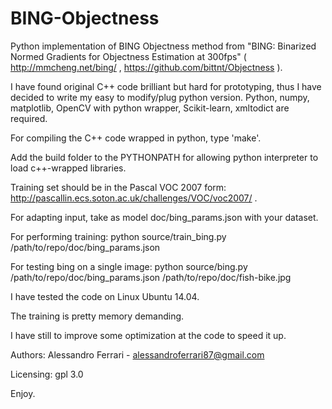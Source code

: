 # BING-Objectness
Python implementation of BING Objectness method from "BING: Binarized Normed Gradients for Objectness Estimation at 300fps" ( http://mmcheng.net/bing/ , https://github.com/bittnt/Objectness ). 

I have found original C++ code brilliant but hard for prototyping, thus I have decided to write my easy to modify/plug python version.
Python, numpy, matplotlib, OpenCV with python wrapper, Scikit-learn, xmltodict are required.

For compiling the C++ code wrapped in python, type 'make'.

Add the build folder to the PYTHONPATH for allowing python interpreter to load c++-wrapped libraries.

Training set should be in the Pascal VOC 2007 form: http://pascallin.ecs.soton.ac.uk/challenges/VOC/voc2007/ .

For adapting input, take as model doc/bing_params.json with your dataset.

For performing training:
python source/train_bing.py /path/to/repo/doc/bing_params.json

For testing bing on a single image:
python source/bing.py /path/to/repo/doc/bing_params.json /path/to/repo/doc/fish-bike.jpg

I have tested the code on Linux Ubuntu 14.04.

The training is pretty memory demanding.

I have still to improve some optimization at the code to speed it up.

Authors:
Alessandro Ferrari - alessandroferrari87@gmail.com

Licensing:
gpl 3.0

Enjoy.